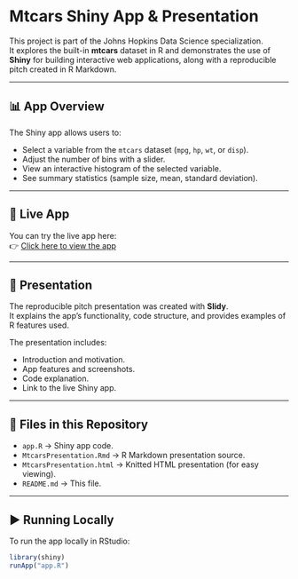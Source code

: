 # Mtcars Shiny App & Presentation

This project is part of the Johns Hopkins Data Science specialization.  
It explores the built-in **mtcars** dataset in R and demonstrates the use of **Shiny** for building interactive web applications, along with a reproducible pitch created in R Markdown.

---

## 📊 App Overview
The Shiny app allows users to:
- Select a variable from the `mtcars` dataset (`mpg`, `hp`, `wt`, or `disp`).
- Adjust the number of bins with a slider.
- View an interactive histogram of the selected variable.
- See summary statistics (sample size, mean, standard deviation).

---

## 🚀 Live App
You can try the live app here:  
👉 [Click here to view the app](https://m5ov0p-daniel-ak1lu.shinyapps.io/project-12/)

---

## 📑 Presentation
The reproducible pitch presentation was created with **Slidy**.  
It explains the app’s functionality, code structure, and provides examples of R features used.  

The presentation includes:
- Introduction and motivation.
- App features and screenshots.
- Code explanation.
- Link to the live Shiny app.

---

## 📂 Files in this Repository
- `app.R` → Shiny app code.  
- `MtcarsPresentation.Rmd` → R Markdown presentation source.  
- `MtcarsPresentation.html` → Knitted HTML presentation (for easy viewing).  
- `README.md` → This file.  

---

## ▶️ Running Locally
To run the app locally in RStudio:
```r
library(shiny)
runApp("app.R")

